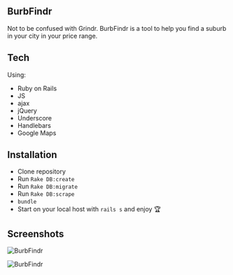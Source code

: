 ## BurbFindr

Not to be confused with Grindr. BurbFindr is a tool to help you find a suburb in your city in your price range.

## Tech

Using:

* Ruby on Rails
* JS
* ajax
* jQuery
* Underscore
* Handlebars
* Google Maps

## Installation

* Clone repository
* Run `Rake DB:create`
* Run `Rake DB:migrate`
* Run `Rake DB:scrape`
* `bundle`
* Start on your local host with `rails s` and enjoy :trophy:

## Screenshots

![BurbFindr](http://i.imgur.com/tKY2CfS.jpg)

![BurbFindr](http://i.imgur.com/zKbSt5j.jpg)
